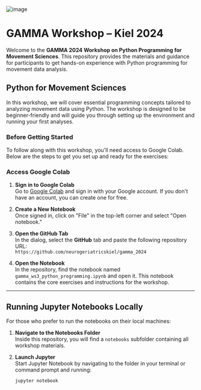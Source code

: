 ![image](https://github.com/user-attachments/assets/b4fb3ea6-d7cb-4088-a30a-fd7bdbc155c3)

# GAMMA Workshop – Kiel 2024
Welcome to the **GAMMA 2024 Workshop on Python Programming for Movement Sciences**. This repository provides the materials and guidance for participants to get hands-on experience with Python programming for movement data analysis.

## Python for Movement Sciences

In this workshop, we will cover essential programming concepts tailored to analyzing movement data using Python. The workshop is designed to be beginner-friendly and will guide you through setting up the environment and running your first analyses.

### Before Getting Started

To follow along with this workshop, you'll need access to Google Colab. Below are the steps to get you set up and ready for the exercises:

### Access Google Colab

1. **Sign in to Google Colab**  
   Go to [Google Colab](https://colab.research.google.com/) and sign in with your Google account. If you don't have an account, you can create one for free.
   
2. **Create a New Notebook**  
   Once signed in, click on "File" in the top-left corner and select "Open notebook."

3. **Open the GitHub Tab**  
   In the dialog, select the **GitHub** tab and paste the following repository URL:  
   `https://github.com/neurogeriatricskiel/gamma_2024`

4. **Open the Notebook**  
   In the repository, find the notebook named `gamma_ws3_python_programming.ipynb` and open it. This notebook contains the core exercises and instructions for the workshop.

---

## Running Jupyter Notebooks Locally

For those who prefer to run the notebooks on their local machines:

1. **Navigate to the Notebooks Folder**  
   Inside this repository, you will find a `notebooks` subfolder containing all workshop materials.

2. **Launch Jupyter**  
   Start Jupyter Notebook by navigating to the folder in your terminal or command prompt and running:
   ```bash
   jupyter notebook
